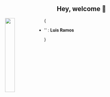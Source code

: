 <h2 align='center'> Hey, welcome 👋</h2>

<img align='left' src='https://octodex.github.com/images/steroidtocat.png' width='25%'>

{
* '' : **Luis Ramos**

}
